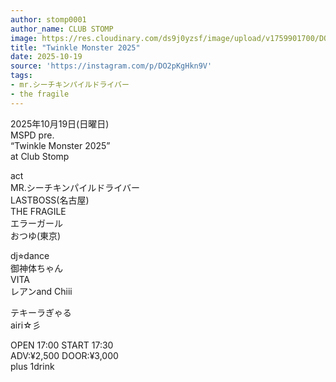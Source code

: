 ```yaml
---
author: stomp0001
author_name: CLUB STOMP
image: https://res.cloudinary.com/ds9j0yzsf/image/upload/v1759901700/DO2pKgHkn9V.jpg
title: "Twinkle Monster 2025"
date: 2025-10-19
source: 'https://instagram.com/p/DO2pKgHkn9V'
tags:
- mr.シーチキンパイルドライバー
- the fragile
---
```

2025年10月19日(日曜日)<br>
MSPD pre.<br>
“Twinkle Monster 2025”<br>
at Club Stomp 

act<br>
MR.シーチキンパイルドライバー<br>
LASTBOSS(名古屋)<br>
THE FRAGILE<br>
エラーガール<br>
おつゆ(東京)

dj⭐︎dance<br>
御神体ちゃん<br>
VITA<br>
レアンand Chiii

テキーラぎゃる<br>
airi☆彡

OPEN 17:00  START 17:30<br>
ADV:¥2,500 DOOR:¥3,000<br>
plus 1drink